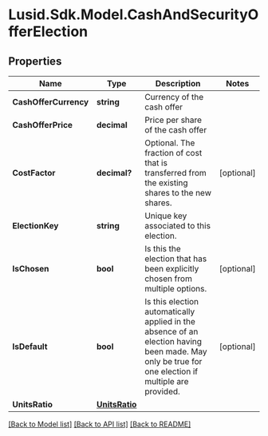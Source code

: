 # Lusid.Sdk.Model.CashAndSecurityOfferElection

## Properties

Name | Type | Description | Notes
------------ | ------------- | ------------- | -------------
**CashOfferCurrency** | **string** | Currency of the cash offer | 
**CashOfferPrice** | **decimal** | Price per share of the cash offer | 
**CostFactor** | **decimal?** | Optional. The fraction of cost that is transferred from the existing shares to the new shares. | [optional] 
**ElectionKey** | **string** | Unique key associated to this election. | 
**IsChosen** | **bool** | Is this the election that has been explicitly chosen from multiple options. | [optional] 
**IsDefault** | **bool** | Is this election automatically applied in the absence of an election having been made.  May only be true for one election if multiple are provided. | [optional] 
**UnitsRatio** | [**UnitsRatio**](UnitsRatio.md) |  | 

[[Back to Model list]](../README.md#documentation-for-models) [[Back to API list]](../README.md#documentation-for-api-endpoints) [[Back to README]](../README.md)

